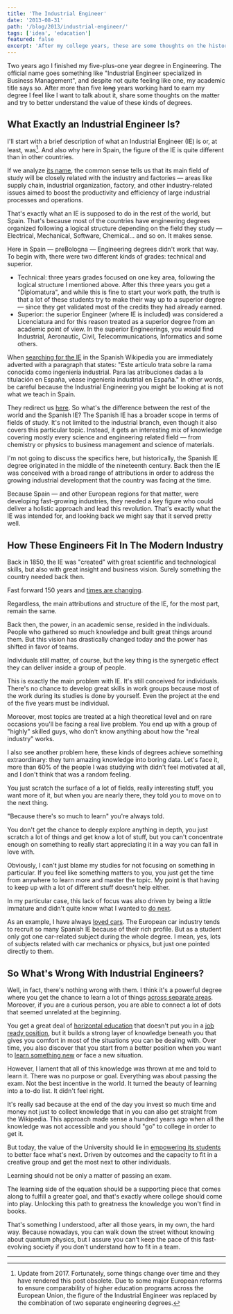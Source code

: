 ```yaml
---
title: 'The Industrial Engineer'
date: '2013-08-31'
path: '/blog/2013/industrial-engineer/'
tags: ['idea', 'education']
featured: false
excerpt: 'After my college years, these are some thoughts on the history and value of an Industrial Engineering degree.'
---
```


Two years ago I finished my five-plus-one year degree in Engineering. The official name goes something like "Industrial Engineer specialized in Business Management", and despite not quite feeling like one, my academic title says so. After more than five ~~long~~ years working hard to earn my degree I feel like I want to talk about it, share some thoughts on the matter and try to better understand the value of these kinds of degrees.

## What Exactly an Industrial Engineer Is?

I'll start with a brief description of what an Industrial Engineer (IE) is or, at least, was[^1]. And also why here in Spain, the figure of the IE is quite different than in other countries.

If we analyze [its name](https://en.wikipedia.org/wiki/Industrial_engineering), the common sense tells us that its main field of study will be closely related with the industry and factories — areas like supply chain, industrial organization, factory, and other industry-related issues aimed to boost the productivity and efficiency of large industrial processes and operations.

That's exactly what an IE is supposed to do in the rest of the world, but Spain. That's because most of the countries have engineering degrees organized following a logical structure depending on the field they study — Electrical, Mechanical, Software, Chemical... and so on. It makes sense.

Here in Spain — preBologna — Engineering degrees didn't work that way. To begin with, there were two different kinds of grades: technical and superior.

- Technical: three years grades focused on one key area, following the logical structure I mentioned above. After this three years you get a "Diplomatura", and while this is fine to start your work path, the truth is that a lot of these students try to make their way up to a superior degree — since they get validated most of the credits they had already earned.
- Superior: the superior Engineer (where IE is included) was considered a Licenciatura and for this reason treated as a superior degree from an academic point of view. In the superior Engineerings, you would find Industrial, Aeronautic, Civil, Telecommunications, Informatics and some others.

When [searching for the IE](https://es.wikipedia.org/wiki/Ingenier%C3%ADa_industrial) in the Spanish Wikipedia you are immediately adverted with a paragraph that states: "Este artículo trata sobre la rama conocida como ingeniería industrial. Para las atribuciones dadas a la titulación en España, véase ingeniería industrial en España." In other words, be careful because the Industrial Engineering you might be looking at is not what we teach in Spain.

They redirect us [here](https://es.wikipedia.org/wiki/Ingenier%C3%ADa_industrial_en_España). So what's the difference between the rest of the world and the Spanish IE? The Spanish IE has a broader scope in terms of fields of study. It's not limited to the industrial branch, even though it also covers this particular topic. Instead, it gets an interesting mix of knowledge covering mostly every science and engineering related field — from chemistry or physics to business management and science of materials.

I'm not going to discuss the specifics here, but historically, the Spanish IE degree originated in the middle of the nineteenth century. Back then the IE was conceived with a broad range of attributions in order to address the growing industrial development that the country was facing at the time.

Because Spain — and other European regions for that matter, were developing fast-growing industries, they needed a key figure who could deliver a holistic approach and lead this revolution. That's exactly what the IE was intended for, and looking back we might say that it served pretty well.

## How These Engineers Fit In The Modern Industry

Back in 1850, the IE was "created" with great scientific and technological skills, but also with great insight and business vision. Surely something the country needed back then.

Fast forward 150 years and [times are changing](/blog/2016/skip-college).

Regardless, the main attributions and structure of the IE, for the most part, remain the same.

Back then, the power, in an academic sense, resided in the individuals. People who gathered so much knowledge and built great things around them. But this vision has drastically changed today and the power has shifted in favor of teams.

Individuals still matter, of course, but the key thing is the synergetic effect they can deliver inside a group of people.

This is exactly the main problem with IE. It's still conceived for individuals. There's no chance to develop great skills in work groups because most of the work during its studies is done by yourself. Even the project at the end of the five years must be individual.

Moreover, most topics are treated at a high theoretical level and on rare occasions you'll be facing a real live problem. You end up with a group of "highly" skilled guys, who don't know anything about how the "real industry" works.

I also see another problem here, these kinds of degrees achieve something extraordinary: they turn amazing knowledge into boring data. Let's face it, more than 60% of the people I was studying with didn't feel motivated at all, and I don't think that was a random feeling.

You just scratch the surface of a lot of fields, really interesting stuff, you want more of it, but when you are nearly there, they told you to move on to the next thing.

"Because there's so much to learn" you're always told.

You don't get the chance to deeply explore anything in depth, you just scratch a lot of things and get know a lot of stuff, but you can't concentrate enough on something to really start appreciating it in a way you can fall in love with.

Obviously, I can't just blame my studies for not focusing on something in particular. If you feel like something matters to you, you just get the time from anywhere to learn more and master the topic. My point is that having to keep up with a lot of different stuff doesn't help either.

In my particular case, this lack of focus was also driven by being a little immature and didn't quite know what I wanted to [do next](/blog/2013/iomando-prologue).

As an example, I have always [loved cars](/blog/2016/drivetrains-free-time). The European car industry tends to recruit so many Spanish IE because of their rich profile. But as a student only got one car-related subject during the whole degree. I mean, yes, lots of subjects related with car mechanics or physics, but just one pointed directly to them.

## So What's Wrong With Industrial Engineers?

Well, in fact, there's nothing wrong with them. I think it's a powerful degree where you get the chance to learn a lot of things [across separate areas](/blog/2017/alignment). Moreover, if you are a curious person, you are able to connect a lot of dots that seemed unrelated at the beginning.

You get a great deal of [horizontal education](/blog/2016/hybrid-profile) that doesn't put you in a [job ready position](/blog/2017/curiosity-trumps-everything), but it builds a strong layer of knowledge beneath you that gives you comfort in most of the situations you can be dealing with. Over time, you also discover that you start from a better position when you want to [learn something new](/blog/2018/udacity-dand) or face a new situation.

However, I lament that all of this knowledge was thrown at me and told to learn it. There was no purpose or goal. Everything was about passing the exam. Not the best incentive in the world. It turned the beauty of learning into a to-do list. It didn't feel right.

It's really sad because at the end of the day you invest so much time and money not just to collect knowledge that in you can also get straight from the Wikipedia. This approach made sense a hundred years ago when all the knowledge was not accessible and you should "go" to college in order to get it.

But today, the value of the University should lie in [empowering its students](/blog/2017/building-our-community) to better face what's next. Driven by outcomes and the capacity to fit in a creative group and get the most next to other individuals.

Learning should not be only a matter of passing an exam.

The learning side of the equation should be a supporting piece that comes along to fulfill a greater goal, and that's exactly where college should come into play. Unlocking this path to greatness the knowledge you won't find in books.

That's something I understood, after all those years, in my own, the hard way. Because nowadays, you can walk down the street without knowing about quantum physics, but I assure you can't keep the pace of this fast-evolving society if you don't understand how to fit in a team.

---

[^1]: Update from 2017. Fortunately, some things change over time and they have rendered this post obsolete. Due to some major European reforms to ensure comparability of higher education programs across the European Union, the figure of the Industrial Engineer was replaced by the combination of two separate engineering degrees.
